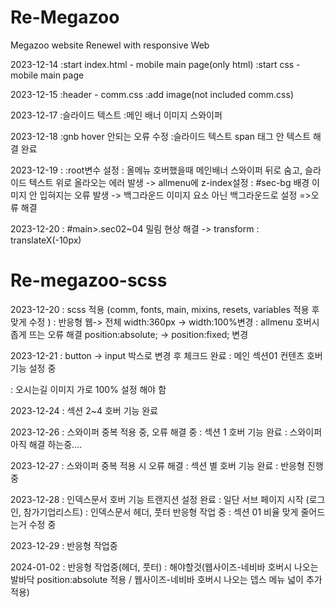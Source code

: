 # Re-Megazoo
Megazoo website Renewel with responsive Web

2023-12-14
:start index.html - mobile main page(only html)
:start css - mobile main page

2023-12-15
:header - comm.css
:add image(not included comm.css)

2023-12-17
:슬라이드 텍스트
:메인 배너 이미지 스와이퍼

2023-12-18
:gnb hover 안되는 오류 수정
:슬라이드 텍스트 span 태그 안 텍스트 해결 완료

2023-12-19
: :root변수 설정
: 올메뉴 호버했을때 메인배너 스와이퍼 뒤로 숨고, 슬라이드 텍스트 위로 올라오는 에러 발생
    -> allmenu에 z-index설정
: #sec-bg 배경 이미지 안 입혀지는 오류 발생
    -> 백그라운드 이미지 요소 아닌 백그라운드로 설정
=>오류 해결

2023-12-20
: #main>.sec02~04 밀림 현상 해결
    -> transform : translateX(-10px)

# Re-megazoo-scss
2023-12-20
: scss 적용 (comm, fonts, main, mixins, resets, variables 적용 후 맞게 수정 )
: 반응형 웹-> 전체 width:360px -> width:100%변경
: allmenu 호버시 좁게 뜨는 오류 해결
    position:absolute; -> position:fixed; 변경

2023-12-21
: button -> input 박스로 변경 후 체크드 완료
: 메인 섹션01 컨텐츠 호버 기능 설정 중

: 오시는길 이미지 가로 100% 설정 해야 함


2023-12-24
: 섹션 2~4 호버 기능 완료

2023-12-26
: 스와이퍼 중복 적용 중, 오류 해결 중
: 섹션 1 호버 기능 완료
: 스와이퍼 아직 해결 하는중....

2023-12-27
: 스와이퍼 중복 적용 시 오류 해결
: 섹션 별 호버 기능 완료
: 반응형 진행 중

2023-12-28
: 인덱스문서 호버 기능 트랜지션 설정 완료
: 일단 서브 페이지 시작 (로그인, 참가기업리스트)
: 인덱스문서 헤더, 풋터 반응형 작업 중
: 섹션 01 비율 맞게 줄어드는거 수정 중

2023-12-29
: 반응형 작업중

2024-01-02
: 반응형 작업중(헤더, 풋터)
: 해야할것(웹사이즈-네비바 호버시 나오는 발바닥 position:absolute 적용 /
    웹사이즈-네비바 호버시 나오는 뎁스 메뉴 넓이 추가 적용)